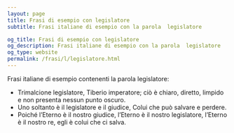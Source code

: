```yaml
---
layout: page
title: Frasi di esempio con legislatore 
subtitle: Frasi italiane di esempio con la parola  legislatore

og_title: Frasi di esempio con legislatore 
og_description: Frasi italiane di esempio con la parola  legislatore
og_type: website
permalink: /frasi/l/legislatore.html
---
```


Frasi italiane di esempio contenenti la parola legislatore:


- Trimalcione legislatore, Tiberio imperatore; ciò è chiaro, diretto, limpido e non presenta nessun punto oscuro.
- Uno soltanto è il legislatore e il giudice, Colui che può salvare e perdere.
- Poiché l’Eterno è il nostro giudice, l’Eterno è il nostro legislatore, l’Eterno è il nostro re, egli è colui che ci salva.
